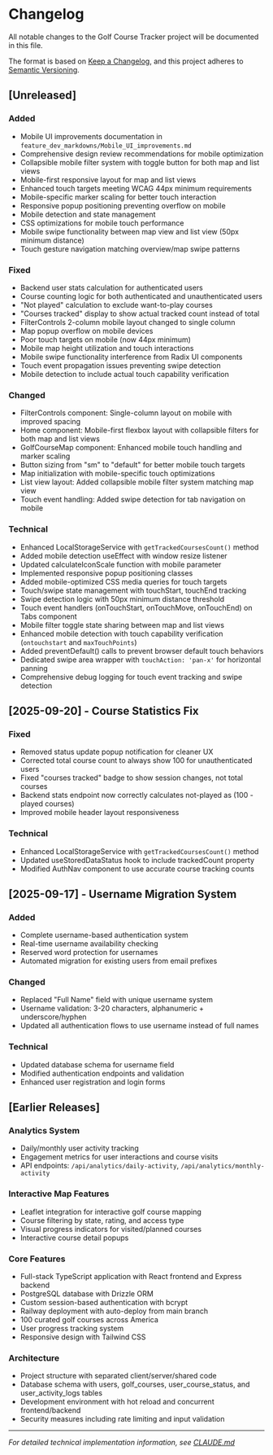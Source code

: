 # Changelog

All notable changes to the Golf Course Tracker project will be documented in this file.

The format is based on [Keep a Changelog](https://keepachangelog.com/en/1.0.0/),
and this project adheres to [Semantic Versioning](https://semver.org/spec/v2.0.0.html).

## [Unreleased]

### Added
- Mobile UI improvements documentation in `feature_dev_markdowns/Mobile_UI_improvements.md`
- Comprehensive design review recommendations for mobile optimization
- Collapsible mobile filter system with toggle button for both map and list views
- Mobile-first responsive layout for map and list views
- Enhanced touch targets meeting WCAG 44px minimum requirements
- Mobile-specific marker scaling for better touch interaction
- Responsive popup positioning preventing overflow on mobile
- Mobile detection and state management
- CSS optimizations for mobile touch performance
- Mobile swipe functionality between map view and list view (50px minimum distance)
- Touch gesture navigation matching overview/map swipe patterns

### Fixed
- Backend user stats calculation for authenticated users
- Course counting logic for both authenticated and unauthenticated users
- "Not played" calculation to exclude want-to-play courses
- "Courses tracked" display to show actual tracked count instead of total
- FilterControls 2-column mobile layout changed to single column
- Map popup overflow on mobile devices
- Poor touch targets on mobile (now 44px minimum)
- Mobile map height utilization and touch interactions
- Mobile swipe functionality interference from Radix UI components
- Touch event propagation issues preventing swipe detection
- Mobile detection to include actual touch capability verification

### Changed
- FilterControls component: Single-column layout on mobile with improved spacing
- Home component: Mobile-first flexbox layout with collapsible filters for both map and list views
- GolfCourseMap component: Enhanced mobile touch handling and marker scaling
- Button sizing from "sm" to "default" for better mobile touch targets
- Map initialization with mobile-specific touch optimizations
- List view layout: Added collapsible mobile filter system matching map view
- Touch event handling: Added swipe detection for tab navigation on mobile

### Technical
- Enhanced LocalStorageService with `getTrackedCoursesCount()` method
- Added mobile detection useEffect with window resize listener
- Updated calculateIconScale function with mobile parameter
- Implemented responsive popup positioning classes
- Added mobile-optimized CSS media queries for touch targets
- Touch/swipe state management with touchStart, touchEnd tracking
- Swipe detection logic with 50px minimum distance threshold
- Touch event handlers (onTouchStart, onTouchMove, onTouchEnd) on Tabs component
- Mobile filter toggle state sharing between map and list views
- Enhanced mobile detection with touch capability verification (`ontouchstart` and `maxTouchPoints`)
- Added preventDefault() calls to prevent browser default touch behaviors
- Dedicated swipe area wrapper with `touchAction: 'pan-x'` for horizontal panning
- Comprehensive debug logging for touch event tracking and swipe detection

## [2025-09-20] - Course Statistics Fix

### Fixed
- Removed status update popup notification for cleaner UX
- Corrected total course count to always show 100 for unauthenticated users
- Fixed "courses tracked" badge to show session changes, not total courses
- Backend stats endpoint now correctly calculates not-played as (100 - played courses)
- Improved mobile header layout responsiveness

### Technical
- Enhanced LocalStorageService with `getTrackedCoursesCount()` method
- Updated useStoredDataStatus hook to include trackedCount property
- Modified AuthNav component to use accurate course tracking counts

## [2025-09-17] - Username Migration System

### Added
- Complete username-based authentication system
- Real-time username availability checking
- Reserved word protection for usernames
- Automated migration for existing users from email prefixes

### Changed
- Replaced "Full Name" field with unique username system
- Username validation: 3-20 characters, alphanumeric + underscore/hyphen
- Updated all authentication flows to use username instead of full names

### Technical
- Updated database schema for username field
- Modified authentication endpoints and validation
- Enhanced user registration and login forms

## [Earlier Releases]

### Analytics System
- Daily/monthly user activity tracking
- Engagement metrics for user interactions and course visits
- API endpoints: `/api/analytics/daily-activity`, `/api/analytics/monthly-activity`

### Interactive Map Features
- Leaflet integration for interactive golf course mapping
- Course filtering by state, rating, and access type
- Visual progress indicators for visited/planned courses
- Interactive course detail popups

### Core Features
- Full-stack TypeScript application with React frontend and Express backend
- PostgreSQL database with Drizzle ORM
- Custom session-based authentication with bcrypt
- Railway deployment with auto-deploy from main branch
- 100 curated golf courses across America
- User progress tracking system
- Responsive design with Tailwind CSS

### Architecture
- Project structure with separated client/server/shared code
- Database schema with users, golf_courses, user_course_status, and user_activity_logs tables
- Development environment with hot reload and concurrent frontend/backend
- Security measures including rate limiting and input validation

---

*For detailed technical implementation information, see [CLAUDE.md](./CLAUDE.md)*